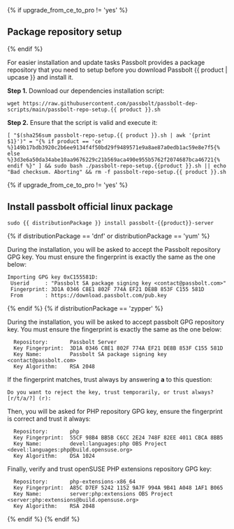 {% if upgrade_from_ce_to_pro != 'yes' %}
## Package repository setup

{% endif %}

For easier installation and update tasks Passbolt provides a package repository that you need to setup
before you download Passbolt {{ product | upcase }} and install it.

**Step 1.** Download our dependencies installation script:

```
wget https://raw.githubusercontent.com/passbolt/passbolt-dep-scripts/main/passbolt-repo-setup.{{ product }}.sh
```

**Step 2.** Ensure that the script is valid and execute it:

```
[ "$(sha256sum passbolt-repo-setup.{{ product }}.sh | awk '{print $1}')" = "{% if product == 'ce' %}149b17bdb3920c2b6ee9134f4f50bd29f9489571e9a8ae87a0edb1ac59e8e7f5{% else %}3d3e6a50da34abe10aa9676229c21b569aca490e955b5762f2074687bca46721{% endif %}" ] && sudo bash ./passbolt-repo-setup.{{product }}.sh || echo "Bad checksum. Aborting" && rm -f passbolt-repo-setup.{{ product }}.sh
```

{% if upgrade_from_ce_to_pro != 'yes' %}
## Install passbolt official linux package

```
sudo {{ distributionPackage }} install passbolt-{{product}}-server
```

{% if distributionPackage == 'dnf' or distributionPackage == 'yum' %}

During the installation, you will be asked to accept the Passbolt repository GPG key. You must ensure the fingerprint is exactly the same as the one below:

```
Importing GPG key 0xC155581D:
 Userid     : "Passbolt SA package signing key <contact@passbolt.com>"
 Fingerprint: 3D1A 0346 C8E1 802F 774A EF21 DE8B 853F C155 581D
 From       : https://download.passbolt.com/pub.key
```
{% endif %}
{% if distributionPackage == 'zypper' %}

During the installation, you will be asked to accept passbolt GPG repository key. You must ensure the fingerprint is exactly the same as the one below:

```
  Repository:       Passbolt Server
  Key Fingerprint:  3D1A 0346 C8E1 802F 774A EF21 DE8B 853F C155 581D
  Key Name:         Passbolt SA package signing key <contact@passbolt.com>
  Key Algorithm:    RSA 2048
```

If the fingerprint matches, trust always by answering **a** to this question:

```
Do you want to reject the key, trust temporarily, or trust always? [r/t/a/?] (r):
```

Then, you will be asked for PHP repository GPG key, ensure the fingerprint is correct and trust it always:

```
  Repository:       php
  Key Fingerprint:  55CF 98B4 BB5B C6CC 2E24 748F 82EE 4011 CBCA 8BB5
  Key Name:         devel:languages:php OBS Project <devel:languages:php@build.opensuse.org>
  Key Algorithm:    DSA 1024
```

Finally, verify and trust openSUSE PHP extensions repository GPG key:

```
  Repository:       php-extensions-x86_64
  Key Fingerprint:  A85C D7EF 5242 1152 9A7F 994A 9B41 A048 1AF1 B065
  Key Name:         server:php:extensions OBS Project <server:php:extensions@build.opensuse.org>
  Key Algorithm:    RSA 2048
```


{% endif %}
{% endif %}